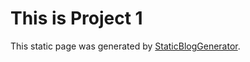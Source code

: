 # This is Project 1

This static page was generated by [StaticBlogGenerator](https://github.com/vpetkov/StaticBlogGenerator).
